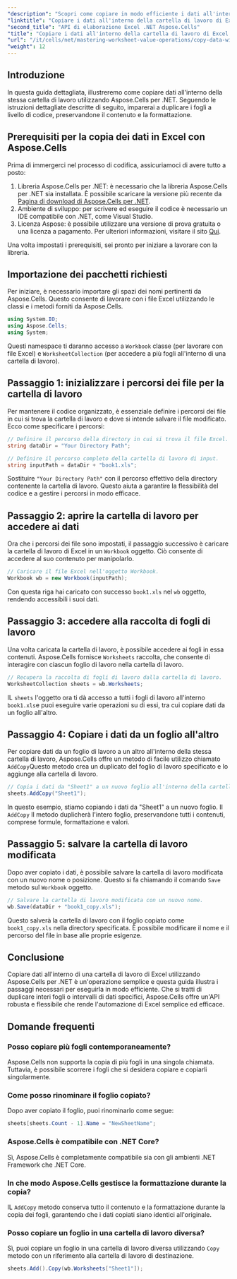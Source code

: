 ```yaml
---
"description": "Scopri come copiare in modo efficiente i dati all'interno di una cartella di lavoro di Excel utilizzando Aspose.Cells per .NET. Segui questa guida dettagliata per duplicare facilmente fogli, trasferire dati e gestire file Excel con facilità."
"linktitle": "Copiare i dati all'interno della cartella di lavoro di Excel utilizzando Aspose.Cells per .NET"
"second_title": "API di elaborazione Excel .NET Aspose.Cells"
"title": "Copiare i dati all'interno della cartella di lavoro di Excel utilizzando Aspose.Cells per .NET"
"url": "/it/cells/net/mastering-worksheet-value-operations/copy-data-within-excel-workbook/"
"weight": 12
---
```


## Introduzione

In questa guida dettagliata, illustreremo come copiare dati all'interno della stessa cartella di lavoro utilizzando Aspose.Cells per .NET. Seguendo le istruzioni dettagliate descritte di seguito, imparerai a duplicare i fogli a livello di codice, preservandone il contenuto e la formattazione.

## Prerequisiti per la copia dei dati in Excel con Aspose.Cells

Prima di immergerci nel processo di codifica, assicuriamoci di avere tutto a posto:

1. Libreria Aspose.Cells per .NET: è necessario che la libreria Aspose.Cells per .NET sia installata. È possibile scaricare la versione più recente da [Pagina di download di Aspose.Cells per .NET](https://releases.aspose.com/cells/net/).
2. Ambiente di sviluppo: per scrivere ed eseguire il codice è necessario un IDE compatibile con .NET, come Visual Studio.
3. Licenza Aspose: è possibile utilizzare una versione di prova gratuita o una licenza a pagamento. Per ulteriori informazioni, visitare il sito [Qui](https://purchase.aspose.com/temporary-license/).

Una volta impostati i prerequisiti, sei pronto per iniziare a lavorare con la libreria.

## Importazione dei pacchetti richiesti

Per iniziare, è necessario importare gli spazi dei nomi pertinenti da Aspose.Cells. Questo consente di lavorare con i file Excel utilizzando le classi e i metodi forniti da Aspose.Cells.

```csharp
using System.IO;
using Aspose.Cells;
using System;
```

Questi namespace ti daranno accesso a `Workbook` classe (per lavorare con file Excel) e `WorksheetCollection` (per accedere a più fogli all'interno di una cartella di lavoro).

## Passaggio 1: inizializzare i percorsi dei file per la cartella di lavoro

Per mantenere il codice organizzato, è essenziale definire i percorsi dei file in cui si trova la cartella di lavoro e dove si intende salvare il file modificato. Ecco come specificare i percorsi:

```csharp
// Definire il percorso della directory in cui si trova il file Excel.
string dataDir = "Your Directory Path";

// Definire il percorso completo della cartella di lavoro di input.
string inputPath = dataDir + "book1.xls";
```

Sostituire `"Your Directory Path"` con il percorso effettivo della directory contenente la cartella di lavoro. Questo aiuta a garantire la flessibilità del codice e a gestire i percorsi in modo efficace.

## Passaggio 2: aprire la cartella di lavoro per accedere ai dati

Ora che i percorsi dei file sono impostati, il passaggio successivo è caricare la cartella di lavoro di Excel in un `Workbook` oggetto. Ciò consente di accedere al suo contenuto per manipolarlo.

```csharp
// Caricare il file Excel nell'oggetto Workbook.
Workbook wb = new Workbook(inputPath);
```

Con questa riga hai caricato con successo `book1.xls` nel `wb` oggetto, rendendo accessibili i suoi dati.

## Passaggio 3: accedere alla raccolta di fogli di lavoro

Una volta caricata la cartella di lavoro, è possibile accedere ai fogli in essa contenuti. Aspose.Cells fornisce `Worksheets` raccolta, che consente di interagire con ciascun foglio di lavoro nella cartella di lavoro.

```csharp
// Recupera la raccolta di fogli di lavoro dalla cartella di lavoro.
WorksheetCollection sheets = wb.Worksheets;
```

IL `sheets` l'oggetto ora ti dà accesso a tutti i fogli di lavoro all'interno `book1.xls`e puoi eseguire varie operazioni su di essi, tra cui copiare dati da un foglio all'altro.

## Passaggio 4: Copiare i dati da un foglio all'altro

Per copiare dati da un foglio di lavoro a un altro all'interno della stessa cartella di lavoro, Aspose.Cells offre un metodo di facile utilizzo chiamato `AddCopy`Questo metodo crea un duplicato del foglio di lavoro specificato e lo aggiunge alla cartella di lavoro.

```csharp
// Copia i dati da "Sheet1" a un nuovo foglio all'interno della cartella di lavoro.
sheets.AddCopy("Sheet1");
```

In questo esempio, stiamo copiando i dati da "Sheet1" a un nuovo foglio. Il `AddCopy` Il metodo duplicherà l'intero foglio, preservandone tutti i contenuti, comprese formule, formattazione e valori.

## Passaggio 5: salvare la cartella di lavoro modificata

Dopo aver copiato i dati, è possibile salvare la cartella di lavoro modificata con un nuovo nome o posizione. Questo si fa chiamando il comando `Save` metodo sul `Workbook` oggetto.

```csharp
// Salvare la cartella di lavoro modificata con un nuovo nome.
wb.Save(dataDir + "book1_copy.xls");
```

Questo salverà la cartella di lavoro con il foglio copiato come `book1_copy.xls` nella directory specificata. È possibile modificare il nome e il percorso del file in base alle proprie esigenze.

## Conclusione

Copiare dati all'interno di una cartella di lavoro di Excel utilizzando Aspose.Cells per .NET è un'operazione semplice e questa guida illustra i passaggi necessari per eseguirla in modo efficiente. Che si tratti di duplicare interi fogli o intervalli di dati specifici, Aspose.Cells offre un'API robusta e flessibile che rende l'automazione di Excel semplice ed efficace.

## Domande frequenti

### Posso copiare più fogli contemporaneamente?

Aspose.Cells non supporta la copia di più fogli in una singola chiamata. Tuttavia, è possibile scorrere i fogli che si desidera copiare e copiarli singolarmente.

### Come posso rinominare il foglio copiato?

Dopo aver copiato il foglio, puoi rinominarlo come segue:

```csharp
sheets[sheets.Count - 1].Name = "NewSheetName";
```

### Aspose.Cells è compatibile con .NET Core?

Sì, Aspose.Cells è completamente compatibile sia con gli ambienti .NET Framework che .NET Core.

### In che modo Aspose.Cells gestisce la formattazione durante la copia?

IL `AddCopy` metodo conserva tutto il contenuto e la formattazione durante la copia dei fogli, garantendo che i dati copiati siano identici all'originale.

### Posso copiare un foglio in una cartella di lavoro diversa?

Sì, puoi copiare un foglio in una cartella di lavoro diversa utilizzando `Copy` metodo con un riferimento alla cartella di lavoro di destinazione.

```csharp
sheets.Add().Copy(wb.Worksheets["Sheet1"]);
```